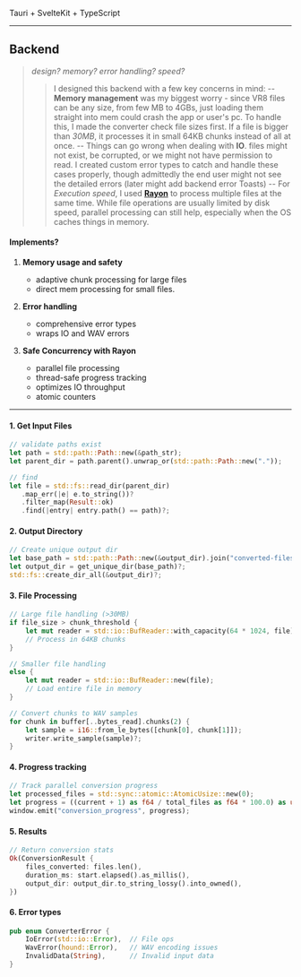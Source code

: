 Tauri + SvelteKit + TypeScript

---

## Backend

> _design? memory? error handling? speed?_
>
> > I designed this backend with a few key concerns in mind:
> > -- **Memory management** was my biggest worry - since VR8 files can be any size, from few MB to 4GBs, just loading them straight into mem could crash the app or user's pc. To handle this, I made the converter check file sizes first. If a file is bigger than _30MB_, it processes it in small 64KB chunks instead of all at once.
> > -- Things can go wrong when dealing with **IO**. files might not exist, be corrupted, or we might not have permission to read. I created custom error types to catch and handle these cases properly, though admittedly the end user might not see the detailed errors (later might add backend error Toasts)
> > -- For _Execution speed_, I used **[Rayon](https://docs.rs/rayon/latest/rayon/)** to process multiple files at the same time. While file operations are usually limited by disk speed, parallel processing can still help, especially when the OS caches things in memory.

#### Implements?

1. **Memory usage and safety**

   - adaptive chunk processing for large files
   - direct mem processing for small files.

2. **Error handling**

   - comprehensive error types
   - wraps IO and WAV errors

3. **Safe Concurrency with Rayon**

   - parallel file processing
   - thread-safe progress tracking
   - optimizes IO throughput
   - atomic counters

---

#### 1. Get Input Files

```rust
// validate paths exist
let path = std::path::Path::new(&path_str);
let parent_dir = path.parent().unwrap_or(std::path::Path::new("."));

// find
let file = std::fs::read_dir(parent_dir)
   .map_err(|e| e.to_string())?
   .filter_map(Result::ok)
   .find(|entry| entry.path() == path)?;
```

#### 2. Output Directory

```rust
// Create unique output dir
let base_path = std::path::Path::new(&output_dir).join("converted-files");
let output_dir = get_unique_dir(base_path)?;
std::fs::create_dir_all(&output_dir)?;
```

#### 3. File Processing

```rust
// Large file handling (>30MB)
if file_size > chunk_threshold {
    let mut reader = std::io::BufReader::with_capacity(64 * 1024, file);
    // Process in 64KB chunks
}

// Smaller file handling
else {
    let mut reader = std::io::BufReader::new(file);
    // Load entire file in memory
}

// Convert chunks to WAV samples
for chunk in buffer[..bytes_read].chunks(2) {
    let sample = i16::from_le_bytes([chunk[0], chunk[1]]);
    writer.write_sample(sample)?;
}
```

#### 4. Progress tracking

```rust
// Track parallel conversion progress
let processed_files = std::sync::atomic::AtomicUsize::new(0);
let progress = ((current + 1) as f64 / total_files as f64 * 100.0) as u32;
window.emit("conversion_progress", progress);
```

#### 5. Results

```rust
// Return conversion stats
Ok(ConversionResult {
    files_converted: files.len(),
    duration_ms: start.elapsed().as_millis(),
    output_dir: output_dir.to_string_lossy().into_owned(),
})
```

#### 6. Error types

```rust
pub enum ConverterError {
    IoError(std::io::Error),  // File ops
    WavError(hound::Error),   // WAV encoding issues
    InvalidData(String),      // Invalid input data
}
```
